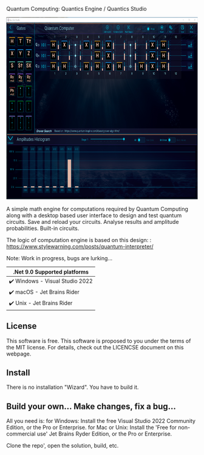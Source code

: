 Quantum Computing: Quantics Engine / Quantics Studio 

<p align="left"><img src="QuanticsScreenshot.png" height="480"/>

A simple math engine for computations required by Quantum Computing along with a desktop based user interface to design and test quantum circuits. 
Save and reload your circuits. 
Analyse results and amplitude probabilities.
Built-in circuits.

The logic of computation engine is based on this design: 
: https://www.stylewarning.com/posts/quantum-interpreter/

Note: Work in progress, bugs are lurking...

|    .Net 9.0    Supported platforms              |
|-------------------------------------------------|
| :heavy_check_mark: Windows - Visual Studio 2022 |
| :heavy_check_mark: macOS   - Jet Brains Rider   |
| :heavy_check_mark: Unix    - Jet Brains Rider   |

## License 
This software is free. 
This software is proposed to you under the terms of the MIT license. For details, check out the LICENCSE document on this webpage.

## Install
There is no installation "Wizard". You have to build it.

## Build your own... Make changes, fix a bug...
All you need is:
for Windows: 
Install the free Visual Studio 2022 Community Edition, or the Pro or Enterprise. 
for Mac or Unix: 
Install the 'Free for non-commercial use' Jet Brains Ryder Edition, or the Pro or Enterprise. 

Clone the repo', open the solution, build, etc.